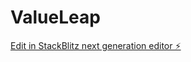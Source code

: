 # ValueLeap

[Edit in StackBlitz next generation editor ⚡️](https://stackblitz.com/~/github.com/playgit/ValueLeap)